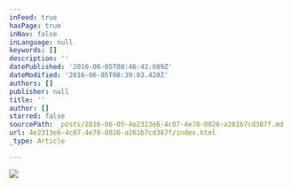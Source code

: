 ```yaml
---
inFeed: true
hasPage: true
inNav: false
inLanguage: null
keywords: []
description: ''
datePublished: '2016-06-05T08:46:42.609Z'
dateModified: '2016-06-05T08:39:03.420Z'
authors: []
publisher: null
title: ''
author: []
starred: false
sourcePath: _posts/2016-06-05-4e2313e6-4c07-4e78-8026-a261b7cd387f.md
url: 4e2313e6-4c07-4e78-8026-a261b7cd387f/index.html
_type: Article

---
```

![](https://the-grid-user-content.s3-us-west-2.amazonaws.com/3bc127a2-3483-4bdd-be6c-8673129d0a5f.jpg)